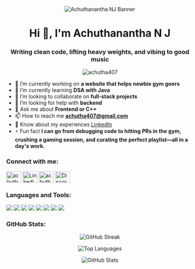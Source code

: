 <p align="center">
  <img src="https://static.wikia.nocookie.net/solo-leveling/images/4/44/Igris_Anime.png/revision/latest?cb=20250316024217" alt="Achuthanantha NJ Banner">
</p>

<h1 align="center">Hi 👋, I'm Achuthanantha N J</h1>
<h3 align="center">Writing clean code, lifting heavy weights, and vibing to good music</h3>

<p align="center">
  <img src="https://komarev.com/ghpvc/?username=achutha407&label=Profile%20views&color=0e75b6&style=flat" alt="achutha407" />
</p>

- 🔭 I’m currently working on **a website that helps newbie gym goers**
- 🌱 I’m currently learning **DSA with Java**
- 👯 I’m looking to collaborate on **full-stack projects**
- 🤝 I’m looking for help with **backend**
- 💬 Ask me about **Frontend or C++**
- 📫 How to reach me **achutha407@gmail.com**
- 📄 Know about my experiences [LinkedIn](https://www.linkedin.com/in/achutha407)
- ⚡ Fun fact **I can go from debugging code to hitting PRs in the gym, crushing a gaming session, and curating the perfect playlist—all in a day's work.**

<h3 align="left">Connect with me:</h3>
<p align="left">
<a href="https://twitter.com/achutha_407" target="blank"><img align="center" src="https://raw.githubusercontent.com/rahuldkjain/github-profile-readme-generator/master/src/images/icons/Social/twitter.svg" alt="achutha_407" height="30" width="40" /></a>
<a href="https://www.linkedin.com/in/achutha407" target="blank"><img align="center" src="https://raw.githubusercontent.com/rahuldkjain/github-profile-readme-generator/master/src/images/icons/Social/linked-in-alt.svg" alt="LinkedIn" height="30" width="40" /></a>
<a href="https://instagram.com/achutha_407" target="blank"><img align="center" src="https://raw.githubusercontent.com/rahuldkjain/github-profile-readme-generator/master/src/images/icons/Social/instagram.svg" alt="achutha_407" height="30" width="40" /></a>
<a href="https://discord.gg/YOUR_INVITE_CODE" target="blank"><img align="center" src="https://raw.githubusercontent.com/rahuldkjain/github-profile-readme-generator/master/src/images/icons/Social/discord.svg" alt="Discord" height="30" width="40" /></a>
</p>

<h3 align="left">Languages and Tools:</h3>
<p align="left">
  <img src="https://img.shields.io/badge/Java-ED8B00?style=for-the-badge&logo=java&logoColor=white" />
  <img src="https://img.shields.io/badge/C++-00599C?style=for-the-badge&logo=c%2B%2B&logoColor=white" />
  <img src="https://img.shields.io/badge/HTML5-E34F26?style=for-the-badge&logo=html5&logoColor=white" />
  <img src="https://img.shields.io/badge/CSS3-1572B6?style=for-the-badge&logo=css3&logoColor=white" />
  <img src="https://img.shields.io/badge/JavaScript-F7DF1E?style=for-the-badge&logo=javascript&logoColor=black" />
  <img src="https://img.shields.io/badge/MySQL-4479A1?style=for-the-badge&logo=mysql&logoColor=white" />
  <img src="https://img.shields.io/badge/Node.js-339933?style=for-the-badge&logo=node.js&logoColor=white" />
  <img src="https://img.shields.io/badge/Linux-FCC624?style=for-the-badge&logo=linux&logoColor=black" />
</p>

<h3 align="left">GitHub Stats:</h3>
<p align="center">
  <img src="https://github-readme-streak-stats.herokuapp.com/?user=achutha407&theme=react" alt="GitHub Streak" />
</p>
<p align="center">
  <img src="https://github-readme-stats.vercel.app/api/top-langs?username=achutha407&show_icons=true&locale=en&layout=compact" alt="Top Languages" />
</p>
<p align="center">
  <img src="https://github-readme-stats.vercel.app/api?username=achutha407&show_icons=true&locale=en" alt="GitHub Stats" />
</p>
